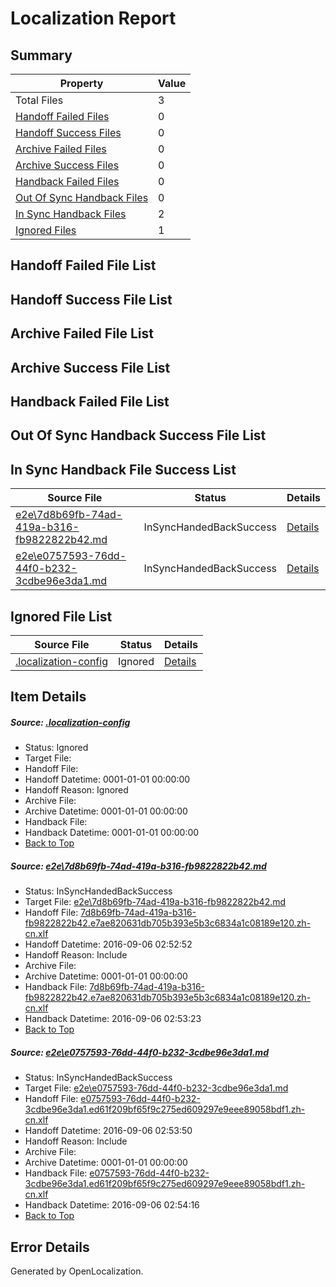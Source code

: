 # <a name='report-top'></a> Localization Report

## Summary
 Property | Value 
 -------- | ----- 
 Total Files | 3
[ Handoff Failed Files ](#handoff-failed-list)| 0
[ Handoff Success Files ](#handoff-success-list)| 0
[ Archive Failed Files ](#archive-failed-list)| 0
[ Archive Success Files ](#archive-success-list)| 0
[ Handback Failed Files ](#handback-failed-list)| 0
[ Out Of Sync Handback Files ](#outofsync-handback-success-list)| 0
[ In Sync Handback Files ](#insync-handback-success-list)| 2
[ Ignored Files ](#ignored-list)| 1

## <a name='handoff-failed-list'></a> Handoff Failed File List

## <a name='handoff-success-list'></a> Handoff Success File List

## <a name='archive-failed-list'></a> Archive Failed File List

## <a name='archive-success-list'></a> Archive Success File List

## <a name='handback-failed-list'></a> Handback Failed File List

## <a name='outofsync-handback-success-list'></a> Out Of Sync Handback Success File List

## <a name='insync-handback-success-list'></a> In Sync Handback File Success List
 Source File | Status | Details 
 ----------- | ------ | ------- 
 [e2e\7d8b69fb-74ad-419a-b316-fb9822822b42.md](https://github.com/OpenLocalizationTestOrg/ol-test0/blob/11347c2a6e2f31d8ba59a034b0f5b586dfe56f2d/e2e/7d8b69fb-74ad-419a-b316-fb9822822b42.md) | InSyncHandedBackSuccess | [Details](#6a272b47c2a72197842e33234af4b2b2cdb99f331)
 [e2e\e0757593-76dd-44f0-b232-3cdbe96e3da1.md](https://github.com/OpenLocalizationTestOrg/ol-test0/blob/f1995c958311eb22d69d0181a5dbb34a0af78644/e2e/e0757593-76dd-44f0-b232-3cdbe96e3da1.md) | InSyncHandedBackSuccess | [Details](#a0bd3a874b94da459673d86e49b02088754cd5052)

## <a name='ignored-list'></a> Ignored File List
 Source File | Status | Details 
 ----------- | ------ | ------- 
 [.localization-config](https://github.com/OpenLocalizationTestOrg/ol-test0/blob/f1995c958311eb22d69d0181a5dbb34a0af78644/.localization-config) | Ignored | [Details](#3d4f252ac210baf56311d7e97dcc2db10974dbd20)

## Item Details
##### <a name='3d4f252ac210baf56311d7e97dcc2db10974dbd20'></a> Source: [.localization-config](https://github.com/OpenLocalizationTestOrg/ol-test0/blob/f1995c958311eb22d69d0181a5dbb34a0af78644/.localization-config)
* Status: Ignored
* Target File: 
* Handoff File: 
* Handoff Datetime: 0001-01-01 00:00:00
* Handoff Reason: Ignored
* Archive File: 
* Archive Datetime: 0001-01-01 00:00:00
* Handback File: 
* Handback Datetime: 0001-01-01 00:00:00
* [Back to Top](#report-top)

##### <a name='6a272b47c2a72197842e33234af4b2b2cdb99f331'></a> Source: [e2e\7d8b69fb-74ad-419a-b316-fb9822822b42.md](https://github.com/OpenLocalizationTestOrg/ol-test0/blob/11347c2a6e2f31d8ba59a034b0f5b586dfe56f2d/e2e/7d8b69fb-74ad-419a-b316-fb9822822b42.md)
* Status: InSyncHandedBackSuccess
* Target File: [e2e\7d8b69fb-74ad-419a-b316-fb9822822b42.md](https://github.com/OpenLocalizationTestOrg/ol-test0-zhcn/blob/a999b477eb2b7167fcbe161c926c23c6f94b4b7b/e2e/7d8b69fb-74ad-419a-b316-fb9822822b42.md)
* Handoff File: [7d8b69fb-74ad-419a-b316-fb9822822b42.e7ae820631db705b393e5b3c6834a1c08189e120.zh-cn.xlf](https://github.com/OpenLocalizationTestOrg/ol-test0-handoff/blob/a274d81b326f376a116b1c4685748392d8407edb/ol-handoff/OpenLocalizationTestOrg/ol-test0-zhcn/ci/ht/7d8b69fb-74ad-419a-b316-fb9822822b42.e7ae820631db705b393e5b3c6834a1c08189e120.zh-cn.xlf)
* Handoff Datetime: 2016-09-06 02:52:52
* Handoff Reason: Include
* Archive File: 
* Archive Datetime: 0001-01-01 00:00:00
* Handback File: [7d8b69fb-74ad-419a-b316-fb9822822b42.e7ae820631db705b393e5b3c6834a1c08189e120.zh-cn.xlf](https://github.com/OpenLocalizationTestOrg/ol-test0-handback/blob/ea3790b14f3058bb4f2bbc6aaaf2bf0621388c9f/ol-handback/OpenLocalizationTestOrg/ol-test0-zhcn/ci/ht/7d8b69fb-74ad-419a-b316-fb9822822b42.e7ae820631db705b393e5b3c6834a1c08189e120.zh-cn.xlf)
* Handback Datetime: 2016-09-06 02:53:23
* [Back to Top](#report-top)

##### <a name='a0bd3a874b94da459673d86e49b02088754cd5052'></a> Source: [e2e\e0757593-76dd-44f0-b232-3cdbe96e3da1.md](https://github.com/OpenLocalizationTestOrg/ol-test0/blob/f1995c958311eb22d69d0181a5dbb34a0af78644/e2e/e0757593-76dd-44f0-b232-3cdbe96e3da1.md)
* Status: InSyncHandedBackSuccess
* Target File: [e2e\e0757593-76dd-44f0-b232-3cdbe96e3da1.md](https://github.com/OpenLocalizationTestOrg/ol-test0-zhcn/blob/32a1b9f2ebb92ce3ed09bcb96c7276b2bfba49ee/e2e/e0757593-76dd-44f0-b232-3cdbe96e3da1.md)
* Handoff File: [e0757593-76dd-44f0-b232-3cdbe96e3da1.ed61f209bf65f9c275ed609297e9eee89058bdf1.zh-cn.xlf](https://github.com/OpenLocalizationTestOrg/ol-test0-handoff/blob/d778bd32c914eed8f140ed076768e906398c35be/ol-handoff/OpenLocalizationTestOrg/ol-test0-zhcn/ci/ht/e0757593-76dd-44f0-b232-3cdbe96e3da1.ed61f209bf65f9c275ed609297e9eee89058bdf1.zh-cn.xlf)
* Handoff Datetime: 2016-09-06 02:53:50
* Handoff Reason: Include
* Archive File: 
* Archive Datetime: 0001-01-01 00:00:00
* Handback File: [e0757593-76dd-44f0-b232-3cdbe96e3da1.ed61f209bf65f9c275ed609297e9eee89058bdf1.zh-cn.xlf](https://github.com/OpenLocalizationTestOrg/ol-test0-handback/blob/35f21e826b412b9633aed9a7e9b0eba2b5224a5e/ol-handback/OpenLocalizationTestOrg/ol-test0-zhcn/ci/ht/e0757593-76dd-44f0-b232-3cdbe96e3da1.ed61f209bf65f9c275ed609297e9eee89058bdf1.zh-cn.xlf)
* Handback Datetime: 2016-09-06 02:54:16
* [Back to Top](#report-top)


## Error Details

Generated by OpenLocalization.
